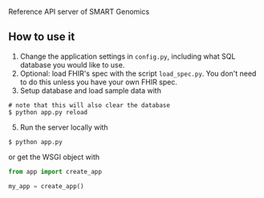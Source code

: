 Reference API server of SMART Genomics

## How to use it
1. Change the application settings in `config.py`, including what SQL database you would like to use.
3. Optional: load FHIR's spec with the script `load_spec.py`.
You don't need to do this unless you have your own FHIR spec.
4. Setup database and load sample data with
```
# note that this will also clear the database
$ python app.py reload
```
5. Run the server locally with
```
$ python app.py
```
or get the WSGI object with
```py
from app import create_app

my_app = create_app()
```
